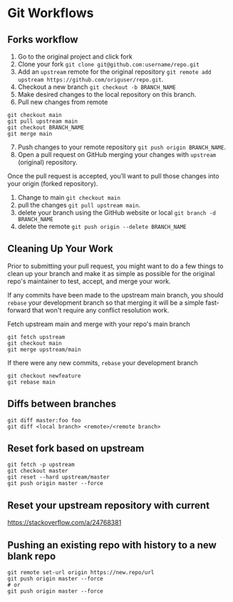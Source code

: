 # Git Workflows
## Forks workflow
1. Go to the original project and click fork
2. Clone your fork `git clone git@github.com:username/repo.git`
3. Add an `upstream` remote for the original repository `git remote add upstream https://github.com/origuser/repo.git`.
4. Checkout a new branch `git checkout -b BRANCH_NAME`
5. Make desired changes to the local repository on this branch.
6. Pull new changes from remote
```
git checkout main
git pull upstream main
git checkout BRANCH_NAME
git merge main
```
7. Push changes to your remote repository `git push origin BRANCH_NAME`.
8. Open a pull request on GitHub merging your changes with `upstream` (original) repository.

Once the pull request is accepted, you’ll want to pull those changes into your origin (forked repository).
1. Change to main `git checkout main` 
2. pull the changes `git pull upstream main`.
3. delete your branch using the GitHub website or local `git branch -d BRANCH_NAME`
4. delete the remote `git push origin --delete BRANCH_NAME`

## Cleaning Up Your Work
Prior to submitting your pull request, you might want to do a few things to clean up your branch and make it as simple as possible for the original repo's maintainer to test, accept, and merge your work.

If any commits have been made to the upstream main branch, you should `rebase` your development branch so that merging it will be a simple fast-forward that won't require any conflict resolution work.

Fetch upstream main and merge with your repo's main branch
```
git fetch upstream
git checkout main
git merge upstream/main
```

If there were any new commits, `rebase` your development branch
```
git checkout newfeature
git rebase main
```

## Diffs between branches
```
git diff master:foo foo
git diff <local branch> <remote>/<remote branch>

```

## Reset fork based on upstream
```
git fetch -p upstream
git checkout master
git reset --hard upstream/master
git push origin master --force
```

## Reset your upstream repository with current
https://stackoverflow.com/a/24768381

## Pushing an existing repo with history to a new blank repo
```
git remote set-url origin https://new.repo/url
git push origin master --force
# or
git push origin master --force
```